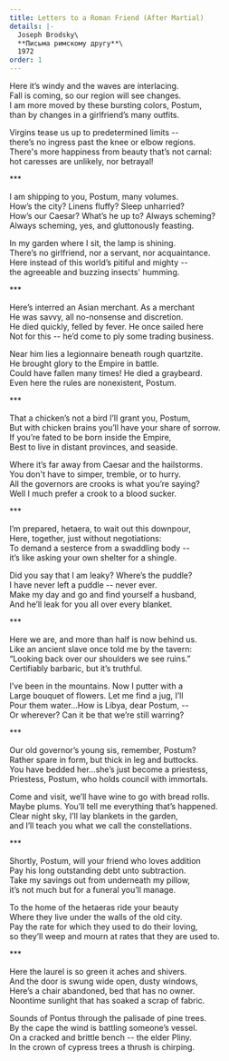 ```yaml
---
title: Letters to a Roman Friend (After Martial)
details: |-
  Joseph Brodsky\
  **Письма римскому другу**\
  1972
order: 1
---
```

Here it’s windy and the waves are interlacing.\
Fall is coming, so our region will see changes.\
I am more moved by these bursting colors, Postum,\
than by changes in a girlfriend’s many outfits.

Virgins tease us up to predetermined limits --\
there’s no ingress past the knee or elbow regions.\
There's more happiness from beauty that’s not carnal:\
hot caresses are unlikely, nor betrayal!

\*\**

I am shipping to you, Postum, many volumes.\
How’s the city? Linens fluffy? Sleep unharried?\
How’s our Caesar? What’s he up to? Always scheming?\
Always scheming, yes, and gluttonously feasting.

In my garden where I sit, the lamp is shining.\
There’s no girlfriend, nor a servant, nor acquaintance.\
Here instead of this world’s pitiful and mighty --\
the agreeable and buzzing insects' humming.

\*\**

Here’s interred an Asian merchant. As a merchant\
He was savvy, all no-nonsense and discretion.\
He died quickly, felled by fever. He once sailed here\
Not for this -- he’d come to ply some trading business.

Near him lies a legionnaire beneath rough quartzite.\
He brought glory to the Empire in battle.\
Could have fallen many times! He died a graybeard.\
Even here the rules are nonexistent, Postum.

\*\**

That a chicken’s not a bird I’ll grant you, Postum,\
But with chicken brains you’ll have your share of sorrow.\
If you’re fated to be born inside the Empire,\
Best to live in distant provinces, and seaside.

Where it’s far away from Caesar and the hailstorms.\
You don't have to simper, tremble, or to hurry.\
All the governors are crooks is what you’re saying?\
Well I much prefer a crook to a blood sucker.

\*\**

I’m prepared, hetaera, to wait out this downpour,\
Here, together, just without negotiations:\
To demand a sesterce from a swaddling body --\
it’s like asking your own shelter for a shingle.

Did you say that I am leaky? Where’s the puddle?\
I have never left a puddle -- never ever.\
Make my day and go and find yourself a husband,\
And he’ll leak for you all over every blanket.

\*\**

Here we are, and more than half is now behind us.\
Like an ancient slave once told me by the tavern:\
“Looking back over our shoulders we see ruins.”\
Certifiably barbaric, but it’s truthful.

I’ve been in the mountains. Now I putter with a\
Large bouquet of flowers. Let me find a jug, I’ll\
Pour them water…How is Libya, dear Postum, --\
Or wherever? Can it be that we’re still warring?

\*\**

Our old governor’s young sis, remember, Postum?\
Rather spare in form, but thick in leg and buttocks.\
You have bedded her…she’s just become a priestess,\
Priestess, Postum, who holds council with immortals.

Come and visit, we’ll have wine to go with bread rolls.\
Maybe plums. You’ll tell me everything that’s happened.\
Clear night sky, I’ll lay blankets in the garden,\
and I’ll teach you what we call the constellations.

\*\**

Shortly, Postum, will your friend who loves addition\
Pay his long outstanding debt unto subtraction.\
Take my savings out from underneath my pillow,\
it’s not much but for a funeral you’ll manage.

To the home of the hetaeras ride your beauty\
Where they live under the walls of the old city.\
Pay the rate for which they used to do their loving,\
so they’ll weep and mourn at rates that they are used to.

\*\**

Here the laurel is so green it aches and shivers.\
And the door is swung wide open, dusty windows,\
Here’s a chair abandoned, bed that has no owner.\
Noontime sunlight that has soaked a scrap of fabric.

Sounds of Pontus through the palisade of pine trees.\
By the cape the wind is battling someone’s vessel.\
On a cracked and brittle bench -- the elder Pliny.\
In the crown of cypress trees a thrush is chirping.
